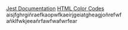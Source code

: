 <a href="https://jestjs.io/docs/getting-started">Jest Documentation</a>
<a href="https://htmlcolorcodes.com/">HTML Color Codes</a>
aisjfghrgiñraefkaopwfkaeirjgeiatgheagjoñrefwf
añklfwkjeeañrfawfwafwrfear